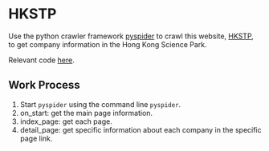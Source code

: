 # HKSTP
Use the python crawler framework [pyspider](http://docs.pyspider.org/en/latest/) to crawl this website, [HKSTP](https://www.hkstp.org/en/reach-us/company-directory/), to get company information in the Hong Kong Science Park.

Relevant code [here](./Spider.py).
## Work Process
1. Start `pyspider` using the command line `pyspider`.
2. on_start: get the main page information.
3. index_page: get each page.
4. detail_page: get specific information about each company in the specific page link.